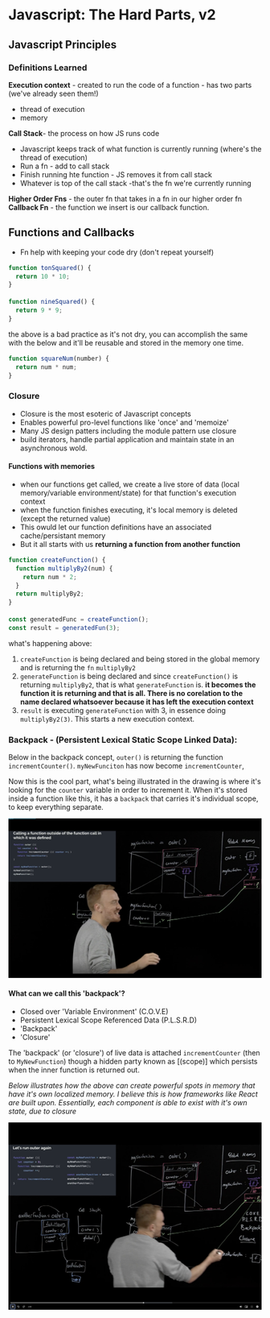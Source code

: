# Javascript: The Hard Parts, v2

## Javascript Principles

### Definitions Learned

**Execution context** - created to run the code of a function - has two parts (we've already seen them!)

- thread of execution
- memory

**Call Stack**- the process on how JS runs code

- Javascript keeps track of what function is currently running (where's the thread of execution)
- Run a fn - add to call stack
- Finish running hte function - JS removes it from call stack
- Whatever is top of the call stack -that's the fn we're currently running

**Higher Order Fns** - the outer fn that takes in a fn in our higher order fn
**Callback Fn** - the function we insert is our callback function.

## Functions and Callbacks

- Fn help with keeping your code dry (don't repeat yourself)

```javascript
function tonSquared() {
  return 10 * 10;
}

function nineSquared() {
  return 9 * 9;
}
```

the above is a bad practice as it's not dry, you can accomplish the same with the below and it'll be reusable and stored in the memory one time.

```javascript
function squareNum(number) {
  return num * num;
}
```

### Closure

- Closure is the most esoteric of Javascript concepts
- Enables powerful pro-level functions like 'once' and 'memoize'
- Many JS design patters including the module pattern use closure
- build iterators, handle partial application and maintain state in an asynchronous wold.

#### Functions with memories

- when our functions get called, we create a live store of data (local memory/variable environment/state) for that function's execution context
- when the function finishes executing, it's local memory is deleted (except the returned value)
- This owuld let our function definitions have an associated cache/persistant memory
- But it all starts with us **returning a function from another function**

```javascript 
function createFunction() {
  function multiplyBy2(num) {
    return num * 2;
  }
  return multiplyBy2;
}

const generatedFunc = createFunction();
const result = generatedFun(3);
```

what's happening above:

1. `createFunction` is being declared and being stored in the global memory and is returning the `fn` `multiplyBy2`
2. `generateFunction` is being declared and since `createFunction()` is returning `multiplyBy2`, that is what `generateFunction` is. **it becomes the function it is returning and that is all. There is no corelation to the name declared whatsoever because it has left the execution context**
3. `result` is executing `generateFunction` with 3, in essence doing `multiplyBy2(3)`. This starts a new execution context.

### Backpack - (Persistent Lexical Static Scope Linked Data):
Below in the backpack concept, `outer()` is returning the function `incrementCounter()`. `myNewFunciton` has  now become `incrementCounter`, 

Now this is the cool part, what's being illustrated in the drawing is where it's looking for the `counter` variable in order to increment it. When it's stored inside a function like this, it has a `backpack` that carries it's individual scope, to keep everything separate. 

![image](./images/backpack-concept.png)

#### What can we call this 'backpack'?
* Closed over 'Variable Environment' (C.O.V.E)
* Persistent Lexical Scope Referenced Data (P.L.S.R.D)
* 'Backpack'
* 'Closure'

The 'backpack' (or 'closure') of live data is attached `incrementCounter` (then to `MyNewFunction`) though a hidden party known as [(scope)] which persists when the inner function is returned out.

*Below illustrates how the above can create powerful spots in memory that have it's own localized memory. I believe this is how frameworks like React are built upon. Essentially, each component is able to exist with it's own state, due to closure*

![image](./images/backpack2.png)
